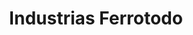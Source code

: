 ---
title: "Industrias Ferrotodo"
url: /santa-cruz-de-la-sierra/industrias-ferrotodo/
shop: Eisenwaren
---